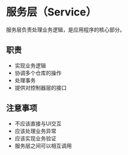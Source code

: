 # 服务层（Service）

服务层负责处理业务逻辑，是应用程序的核心部分。

## 职责
- 实现业务逻辑
- 协调多个仓库的操作
- 处理事务
- 提供对控制器层的接口

## 注意事项
- 不应该直接与UI交互
- 应该处理业务异常
- 应该实现业务验证
- 服务层之间可以相互调用 